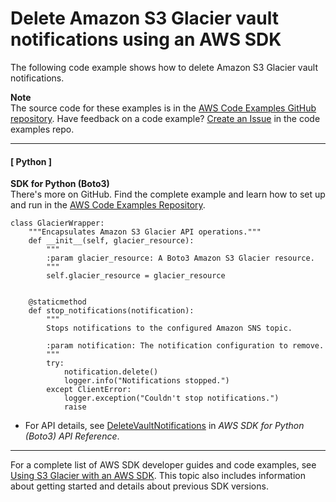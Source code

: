 # Delete Amazon S3 Glacier vault notifications using an AWS SDK<a name="example_glacier_DeleteVaultNotifications_section"></a>

The following code example shows how to delete Amazon S3 Glacier vault notifications\.

**Note**  
The source code for these examples is in the [AWS Code Examples GitHub repository](https://github.com/awsdocs/aws-doc-sdk-examples)\. Have feedback on a code example? [Create an Issue](https://github.com/awsdocs/aws-doc-sdk-examples/issues/new/choose) in the code examples repo\. 

------
#### [ Python ]

**SDK for Python \(Boto3\)**  
 There's more on GitHub\. Find the complete example and learn how to set up and run in the [AWS Code Examples Repository](https://github.com/awsdocs/aws-doc-sdk-examples/tree/main/python/example_code/glacier#code-examples)\. 
  

```
class GlacierWrapper:
    """Encapsulates Amazon S3 Glacier API operations."""
    def __init__(self, glacier_resource):
        """
        :param glacier_resource: A Boto3 Amazon S3 Glacier resource.
        """
        self.glacier_resource = glacier_resource


    @staticmethod
    def stop_notifications(notification):
        """
        Stops notifications to the configured Amazon SNS topic.

        :param notification: The notification configuration to remove.
        """
        try:
            notification.delete()
            logger.info("Notifications stopped.")
        except ClientError:
            logger.exception("Couldn't stop notifications.")
            raise
```
+  For API details, see [DeleteVaultNotifications](https://docs.aws.amazon.com/goto/boto3/glacier-2012-06-01/DeleteVaultNotifications) in *AWS SDK for Python \(Boto3\) API Reference*\. 

------

For a complete list of AWS SDK developer guides and code examples, see [Using S3 Glacier with an AWS SDK](sdk-general-information-section.md)\. This topic also includes information about getting started and details about previous SDK versions\.